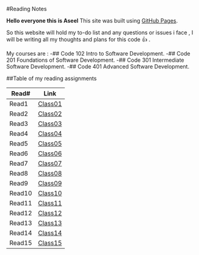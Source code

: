 #Reading Notes

**Hello everyone this is Aseel**
This site was built using [GitHub Pages](https://pages.github.com/).

So this website will hold my to-do list and any questions or issues i face , I will be writing all my thoughts and plans for this code :+1: .

My courses are :
-## Code 102 Intro to Software Development.
-## Code 201 Foundations of Software Development.
-## Code 301 Intermediate Software Development.
-## Code 401 Advanced Software Development.

##Table of my reading assignments

Read#   |  Link
-----------|-----------
Read1      | [Class01](https://aseelsamer.github.io/reading-notes/read01)
Read2      | [Class02](https://aseelsamer.github.io/reading-notes/read02)
Read3      | [Class03]()
Read4      | [Class04]()
Read5      | [Class05]()
Read6      | [Class06]()
Read7      | [Class07]()
Read8      | [Class08]()
Read9      | [Class09]()
Read10     | [Class10]()
Read11     | [Class11]()
Read12     | [Class12]()
Read13     | [Class13]()
Read14     | [Class14]()
Read15     | [Class15]()